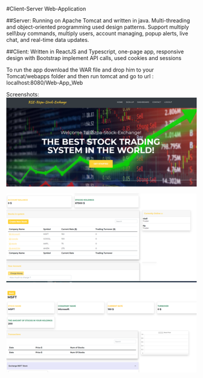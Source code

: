 
#Client-Server Web-Application

##Server:
Running on Apache Tomcat and written in java. Multi-threading and
object-oriented programming used design patterns. Support multiply sell\buy
commands, multiply users, account managing, popup alerts, live chat, and real-time
data updates.

##Client:
Written in ReactJS and Typescript, one-page app, responsive design with
Bootstrap implement API calls, used cookies and sessions


To run the app download the WAR file and drop him to your Tomcat/webapps folder
and then run tomcat and go to url : localhost:8080/Web-App_Web

Screenshots:
![screenshot1](/web1.PNG)

![screenshot1](/web2.PNG)

![screenshot1](/web3.PNG)
